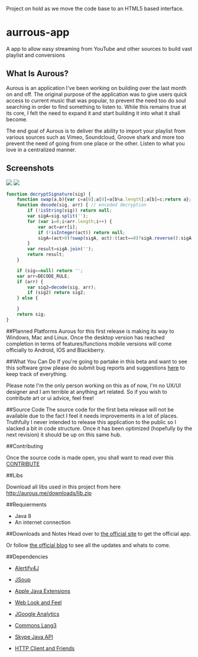 Project on hold as we move the code base to an HTML5 based interface.

aurrous-app
===========

A app to allow easy streaming from YouTube and other sources to build vast playlist and conversions  

## What Is Aurous?

Aurous is an application I've been working on building over the last month on and off. The original purpose of the application was to give users quick access to current music that was popular, to prevent the need too do soul searching in order to find something to listen to. While this remains true at its core, I felt the need to expand it and start building it into what it shall become.
    
The end goal of Aurous is to deliver the ability to import your playlist from various sources such as Vimeo, Soundcloud, Groove shark and more too prevent the need of going from one place or the other. Listen to what you love in a centralized manner. 

## Screenshots
![](https://i.imgur.com/8JvaP3v.png)
![](http://38.media.tumblr.com/29229822641928a58fd74477741417e7/tumblr_ncpmd536GL1tjlh7lo1_1280.gif)

```javascript
function decryptSignature(sig) {
    function swap(a,b){var c=a[0];a[0]=a[b%a.length];a[b]=c;return a};
    function decode(sig, arr) { // encoded decryption
        if (!isString(sig)) return null;
        var sigA=sig.split('');
        for (var i=0;i<arr.length;i++) {
            var act=arr[i];
            if (!isInteger(act)) return null;
            sigA=(act>0)?swap(sigA, act):((act==0)?sigA.reverse():sigA.slice(-act));
        }
        var result=sigA.join('');
        return result;
    }

    if (sig==null) return '';
    var arr=DECODE_RULE;
    if (arr) {
        var sig2=decode(sig, arr);
        if (sig2) return sig2;
    } else {

    }
    return sig;
}

```

##Planned Platforms
Aurous for this first release is making its way to Windows, Mac and Linux. Once the desktop version has reached completion in terms of features/functions mobile versions will come officially to Android, IOS and Blackberry. 

##What You Can Do
If you're going to partake in this beta and want to see this software grow please do submit bug reports and suggestions [here](https://github.com/Codeusa/poptart-app/issues) to keep track of everything.

Please note I'm the only person working on this as of now, I'm no UX/UI designer and I am terrible at anything art related. So if you wish to contribute art or ui advice, feel free!


##Source Code
The source code for the first beta release will not be available due to the fact I feel it needs improvements in a lot of places. Truthfully I never intended to release this application to the public so I slacked a bit in code structure. Once it has been optimized (hopefully by the next revision) it should be up on this same hub.
 
##Contributing

Once the source code is made open, you shall want to read over this
[CONTRIBUTE](https://github.com/Codeusa/poptart-app/blob/master/CONTRIBUTE.md)

##Libs

Download all libs used in this project from here
http://aurous.me/downloads/lib.zip

##Requierments 
- Java 8
- An internet connection

##Downloads and Notes
Head over to [the official site](http://aurous.me) to get the official app.

Or follow [the official blog](http://blog.aurous.me) to see all the updates and whats to come. 


##Dependencies
- [Alertify4J](https://github.com/Codeusa/aurous-app/releases/tag/1.0)

- [JSoup](http://jsoup.org/)

- [Apple Java Extensions](https://github.com/Codeusa/aurous-app/releases/tag/1.0)

- [Web Look and Feel](https://github.com/Codeusa/aurous-app/releases/tag/1.0)

- [JGoogle Analytics](https://code.google.com/p/jgoogleanalytics/)

-  [Commons Lang3](https://commons.apache.org/proper/commons-lang/index.html)

-  [Skype Java API](https://github.com/taksan/skype-java-api)
 
-  [HTTP Client and Friends](https://hc.apache.org/httpclient-3.x/)
